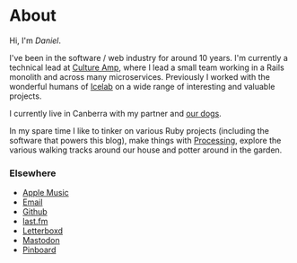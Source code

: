 # About

Hi, I'm _Daniel_. 

I've been in the software / web industry for around 10 years. I'm currently a technical lead at [Culture Amp](https://cultureamp.com), where I lead a small team working in a Rails monolith and across many microservices. Previously I worked with the wonderful humans of [Icelab](https://icelab.com.au) on a wide range of interesting and valuable projects.

I currently live in Canberra with my partner and [our dogs](https://instagram.com/barkly_and_crumpet). 

In my spare time I like to tinker on various Ruby projects (including the software that powers this blog), make things with [Processing](https://processing.org), explore the various walking tracks around our house and potter around in the garden.

### Elsewhere

- [Apple Music](https://music.apple.com/profile/nitza)
- [Email](mailto:hello@dnitza.com)
- [Github](https://github.com/dnitza)
- [last.fm](https://www.last.fm/user/dNitza)
- [Letterboxd](https://letterboxd.com/dnitza/)
- [Mastodon](https://social.dnitza.com/@daniel)
- [Pinboard](https://pinboard.in/u:nitza)
